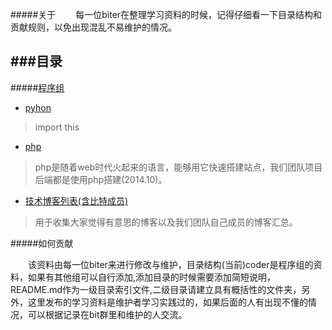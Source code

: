 #####关于
&emsp;&emsp;每一位biter在整理学习资料的时候，记得仔细看一下目录结构和贡献规则，以免出现混乱不易维护的情况。


###目录
----

#####[程序组](https://github.com/bitworkshop/learning-resource/tree/master/coder)


*   [pyhon](https://github.com/bitworkshop/learning-resource/blob/master/coder/python.md)
>
> import this
>

*   [php](https://github.com/bitworkshop/learning-resource/blob/master/coder/php.md)
>
> php是随着web时代火起来的语言，能够用它快速搭建站点，我们团队项目后端都是使用php搭建(2014.10)。
>

*   [技术博客列表(含比特成员)](https://github.com/bitworkshop/learning-resource/blob/master/coder/blog.md)
>
> 用于收集大家觉得有意思的博客以及我们团队自己成员的博客汇总。
>

#####如何贡献

&emsp;&emsp;该资料由每一位biter来进行修改与维护，目录结构(当前)coder是程序组的资料，如果有其他组可以自行添加,添加目录的时候需要添加简短说明，README.md作为一级目录索引文件,二级目录请建立具有概括性的文件夹，另外，这里发布的学习资料是维护者学习实践过的，如果后面的人有出现不懂的情况，可以根据记录在bit群里和维护的人交流。

